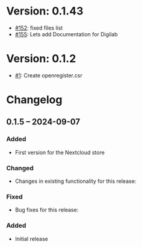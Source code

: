 # Version: 0.1.43

* [#152](https://github.com/ConductionNL/openregister/pull/152): fixed files list
* [#155](https://github.com/ConductionNL/openregister/pull/155): Lets add Documentation for Digilab


# Version: 0.1.2

* [#1](https://github.com/ConductionNL/openregister/pull/1): Create openregister.csr

# Changelog

## 0.1.5 – 2024-09-07
### Added
- First version for the Nextcloud store

### Changed
- Changes in existing functionality for this release:

### Fixed
- Bug fixes for this release:

### Added
- Initial release

